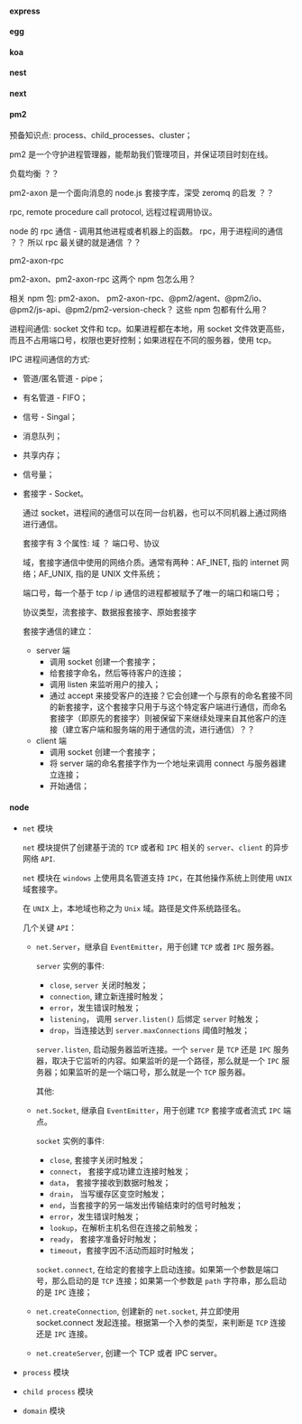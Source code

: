 #### express

#### egg

#### koa

#### nest

#### next

#### pm2

预备知识点: process、child_processes、cluster；

pm2 是一个守护进程管理器，能帮助我们管理项目，并保证项目时刻在线。

负载均衡 ？？

pm2-axon 是一个面向消息的 node.js 套接字库，深受 zeromq 的启发 ？？

rpc, remote procedure call protocol, 远程过程调用协议。

node 的 rpc 通信 - 调用其他进程或者机器上的函数。 rpc，用于进程间的通信 ？？ 所以 rpc 最关键的就是通信 ？？

pm2-axon-rpc

pm2-axon、pm2-axon-rpc 这两个 npm 包怎么用？

相关 npm 包: pm2-axon、 pm2-axon-rpc、@pm2/agent、@pm2/io、@pm2/js-api、@pm2/pm2-version-check？ 这些 npm 包都有什么用？

进程间通信: socket 文件和 tcp。如果进程都在本地，用 socket 文件效更高些，而且不占用端口号，权限也更好控制；如果进程在不同的服务器，使用 tcp。

IPC 进程间通信的方式:
- 管道/匿名管道 - pipe；
- 有名管道 - FIFO；
- 信号 - Singal；
- 消息队列；
- 共享内存；
- 信号量；
- 套接字 - Socket。
  
  通过 socket，进程间的通信可以在同一台机器，也可以不同机器上通过网络进行通信。

  套接字有 3 个属性: 域 ？ 端口号、协议

  域，套接字通信中使用的网络介质。通常有两种：AF_INET, 指的 internet 网络；AF_UNIX, 指的是 UNIX 文件系统；

  端口号，每一个基于 tcp / ip 通信的进程都被赋予了唯一的端口和端口号；

  协议类型，流套接字、数据报套接字、原始套接字

  套接字通信的建立：
  - server 端
    - 调用 socket 创建一个套接字；
    - 给套接字命名，然后等待客户的连接；
    - 调用 listen 来监听用户的接入；
    - 通过 accept 来接受客户的连接？它会创建一个与原有的命名套接不同的新套接字，这个套接字只用于与这个特定客户端进行通信，而命名套接字（即原先的套接字）则被保留下来继续处理来自其他客户的连接（建立客户端和服务端的用于通信的流，进行通信）？？
  - client 端
    - 调用 socket 创建一个套接字；
    - 将 server 端的命名套接字作为一个地址来调用 connect 与服务器建立连接；
    - 开始通信；







#### node

- `net` 模块

    `net` 模块提供了创建基于流的 `TCP` 或者和 `IPC` 相关的 `server`、`client` 的异步网络 `API`.

    `net` 模块在 `windows` 上使用具名管道支持 `IPC`，在其他操作系统上则使用 `UNIX` 域套接字。

    在 `UNIX` 上，本地域也称之为 `Unix` 域。路径是文件系统路径名。

    几个关键 `API`：
    - `net.Server`，继承自 `EventEmitter`，用于创建 `TCP` 或者 `IPC` 服务器。

        `server` 实例的事件:
        - `close`, `server` 关闭时触发；
        - `connection`, 建立新连接时触发；
        - `error`，发生错误时触发；
        - `listening`， 调用 `server.listen()` 后绑定 `server` 时触发；
        - `drop`，当连接达到 `server.maxConnections` 阈值时触发；

        `server.listen`, 启动服务器监听连接。一个 `server` 是 `TCP` 还是 `IPC` 服务器，取决于它监听的内容。如果监听的是一个路径，那么就是一个 `IPC` 服务器；如果监听的是一个端口号，那么就是一个 `TCP` 服务器。

        其他:
  
    - `net.Socket`, 继承自 `EventEmitter`，用于创建 `TCP` 套接字或者流式 `IPC` 端点。

        `socket` 实例的事件:
        - `close`, 套接字关闭时触发；
        - `connect`， 套接字成功建立连接时触发；
        - `data`， 套接字接收到数据时触发；
        - `drain`， 当写缓存区变空时触发；
        - `end`，当套接字的另一端发出传输结束时的信号时触发；
        - `error`，发生错误时触发；
        - `lookup`，在解析主机名但在连接之前触发；
        - `ready`， 套接字准备好时触发；
        - `timeout`，套接字因不活动而超时时触发；

        `socket.connect`, 在给定的套接字上启动连接。如果第一个参数是端口号，那么启动的是 `TCP` 连接；如果第一个参数是 `path` 字符串，那么启动的是 `IPC` 连接；

    - `net.createConnection`, 创建新的 `net.socket`, 并立即使用 socket.connect 发起连接。根据第一个入参的类型，来判断是 `TCP` 连接还是 `IPC` 连接。
    
    - `net.createServer`, 创建一个 TCP 或者 IPC server。

- `process` 模块

- `child process` 模块

- `domain` 模块


